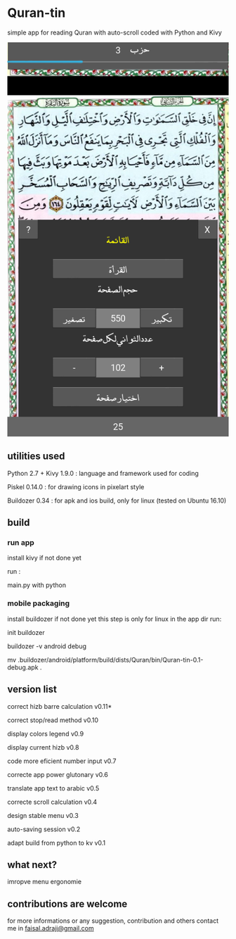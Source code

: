 # Quran-tin
simple app for reading Quran with auto-scroll coded with Python and Kivy


![demo](demo.png)


## utilities used

Python 2.7 + Kivy 1.9.0 : language and framework used for coding

Piskel 0.14.0 : for drawing icons in pixelart style

Buildozer 0.34 : for apk and ios build, only for linux (tested on Ubuntu 16.10)

## build

### run app

install kivy if not done yet

run :

main.py with python

### mobile packaging

install buildozer if not done yet
this step is only for linux
in the app dir run:

init buildozer

buildozer -v android debug

mv .buildozer/android/platform/build/dists/Quran/bin/Quran-tin-0.1-debug.apk .

## version list

correct hizb barre calculation	v0.11*

correct stop/read method	v0.10

display colors legend		v0.9

display current hizb		v0.8

code more eficient number input	v0.7

correcte app power glutonary	v0.6

translate app text to arabic	v0.5

correcte scroll calculation	v0.4

design stable menu		v0.3

auto-saving session		v0.2

adapt build from python to kv 	v0.1

## what next?

imropve menu ergonomie

## contributions are welcome

for more informations or any suggestion, contribution and others contact me in faisal.adraji@gmail.com

